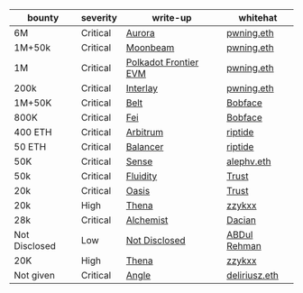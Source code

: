 | bounty        | **severity** | **write-up**                                                                                                          | **whitehat**                                                            |
|---------------|--------------|-----------------------------------------------------------------------------------------------------------------------|-------------------------------------------------------------------------|
| 6M            | Critical     | [Aurora](https://pwning.mirror.xyz/CB4XUkbJVwPo7CaRwRmCApaP2DMjPQccW-NOcCwQlAs)                                       | [pwning.eth](https://twitter.com/PwningEth)                             |
| 1M+50k        | Critical     | [Moonbeam](https://pwning.mirror.xyz/okyEG4lahAuR81IMabYL5aUdvAsZ8cRCbYBXh8RHFuE)                                     | [pwning.eth](https://twitter.com/PwningEth)                             |
| 1M            | Critical     | [Polkadot Frontier EVM](https://pwning.mirror.xyz/RFNTSouIIlHVNmTNDThUVb1obIeN5c1LAiQuN9Ve-ok)                        | [pwning.eth](https://twitter.com/PwningEth)                             |
| 200k          | Critical     | [Interlay](https://pwning.mirror.xyz/jlT8OgtwN3mQf3KdYmXdcSXbE4s95JzT3eR3wxiLmpw)                                     | [pwning.eth](https://twitter.com/PwningEth)                             |
| 1M+50K        | Critical     | [Belt](https://medium.com/immunefi/belt-finance-logic-error-bug-fix-postmortem-39308a158291)                          | [Bobface](https://twitter.com/bobface16)                                |
| 800K          | Critical     | [Fei](https://medium.com/immunefi/fei-protocol-flashloan-vulnerability-postmortem-7c5dc001affb)                       | [Bobface](https://twitter.com/bobface16)                                |
| 400 ETH       | Critical     | [Arbitrum](https://medium.com/@0xriptide/hackers-in-arbitrums-inbox-ca23272641a2)                                     | [riptide](https://twitter.com/0xriptide)                                |
| 50 ETH        | Critical     | [Balancer](https://mirror.xyz/0x2719F6Dfb85086F87319079cC2f7EeFD0e40994D/NWDf5uW1Ve7-TrcPKwmM86xp8ploMSCRGC58A-NSoFY) | [riptide](https://twitter.com/0xriptide)                                |
| 50K           | Critical     | [Sense](https://medium.com/immunefi/sense-finance-access-control-issue-bugfix-review-32e0c806b1a0)                    | [alephv.eth](https://twitter.com/alpeh_v)                               |
| 50k           | Critical     | [Fluidity](https://www.trust-security.xyz/post/breaking-fluidity-for-glory-and-50k)                                   | [Trust](https://twitter.com/trust__90)                                  |
| 20k           | Critical     | [Oasis](https://www.trust-security.xyz/post/taking-home-a-20k-bounty-with-oasis-platform-shutdown-vulnerability)      | [Trust]( https://twitter.com/trust__90 )                                |
| 20k           | High         | [Thena](https://zzykxx.com/2023/02/02/the-bug-that-codearena-missed-,-twice/)                                         | [zzykxx](https://twitter.com/zzykxx)                                    |
| 28k           | Critical     | [Alchemist](https://dacian.me/28k-bounty-admin-brick-forced-revert)                                                   | [Dacian](https://twitter.com/DevDacian)                                 |
| Not Disclosed | Low          | [Not Disclosed](https://twitter.com/DevABDee/status/1637010561899560961)                                              | [ABDul Rehman](https://twitter.com/DevABDee/status/1637010561899560961) |
| 20K           | High         | [Thena](https://zzykxx.com/2023/02/27/a-very-helpful-sign/)                                                           | [zzykxx](https://twitter.com/zzykxx)                                    |
| Not given     | Critical     | [Angle](https://medium.com/@deliriusz/stealing-in-motion-immunefi-bounty-hunting-from-different-angle-5eb03602f5c1)   | [deliriusz.eth](https://twitter.com/deliriusz_eth)                      |
